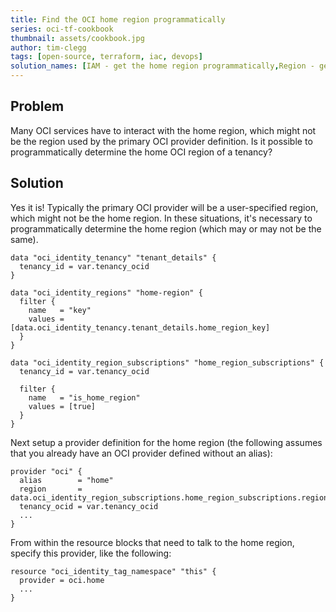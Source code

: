 ```yaml
---
title: Find the OCI home region programmatically
series: oci-tf-cookbook
thumbnail: assets/cookbook.jpg
author: tim-clegg
tags: [open-source, terraform, iac, devops]
solution_names: [IAM - get the home region programmatically,Region - get home region]
---
```


## Problem
Many OCI services have to interact with the home region, which might not be the region used by the primary OCI provider definition.  Is it possible to programmatically determine the home OCI region of a tenancy?

## Solution
Yes it is!  Typically the primary OCI provider will be a user-specified region, which might not be the home region.  In these situations, it's necessary to programmatically determine the home region (which may or may not be the same).

```
data "oci_identity_tenancy" "tenant_details" {
  tenancy_id = var.tenancy_ocid
}

data "oci_identity_regions" "home-region" {
  filter {
    name   = "key"
    values = [data.oci_identity_tenancy.tenant_details.home_region_key]
  }
}

data "oci_identity_region_subscriptions" "home_region_subscriptions" {
  tenancy_id = var.tenancy_ocid
  
  filter {
    name   = "is_home_region"
    values = [true]
  }
}
```

Next setup a provider definition for the home region (the following assumes that you already have an OCI provider defined without an alias):

```
provider "oci" {
  alias        = "home"
  region       = data.oci_identity_region_subscriptions.home_region_subscriptions.region_subscriptions[0].region_name
  tenancy_ocid = var.tenancy_ocid
  ...
}
```

From within the resource blocks that need to talk to the home region, specify this provider, like the following:

```
resource "oci_identity_tag_namespace" "this" {
  provider = oci.home
  ...
}
```
